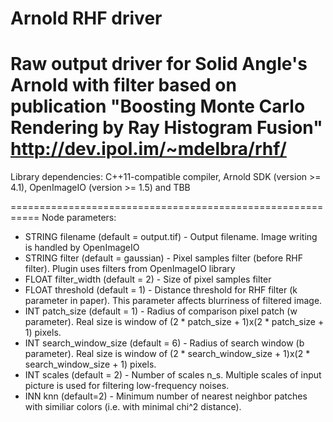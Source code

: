 Arnold RHF driver
===========================================================

Raw output driver for Solid Angle's Arnold with filter based on publication "Boosting Monte Carlo Rendering by Ray Histogram Fusion" http://dev.ipol.im/~mdelbra/rhf/ 
===========================================================

Library dependencies: C++11-compatible compiler, Arnold SDK (version >= 4.1), OpenImageIO (version >= 1.5) and TBB

===========================================================
Node parameters:
+ STRING filename (default = output.tif) - Output filename. Image writing is handled by OpenImageIO
+ STRING filter (default = gaussian) - Pixel samples filter (before RHF filter). Plugin uses filters from OpenImageIO library
+ FLOAT filter_width (default = 2) - Size of pixel samples filter
+ FLOAT threshold (default = 1) - Distance threshold for RHF filter (k parameter in paper). This parameter affects blurriness of filtered image.
+ INT patch_size (default = 1) - Radius of comparison pixel patch (w parameter). Real size is window of (2 * patch_size + 1)x(2 * patch_size + 1) pixels.
+ INT search_window_size (default = 6) - Radius of search window (b parameter). Real size is window of (2 * search_window_size + 1)x(2 * search_window_size + 1) pixels.
+ INT scales (default = 2) - Number of scales n_s. Multiple scales of input picture is used for filtering low-frequency noises.
+ INN knn (default=2) - Minimum number of nearest neighbor patches with similiar colors (i.e. with minimal chi^2 distance).